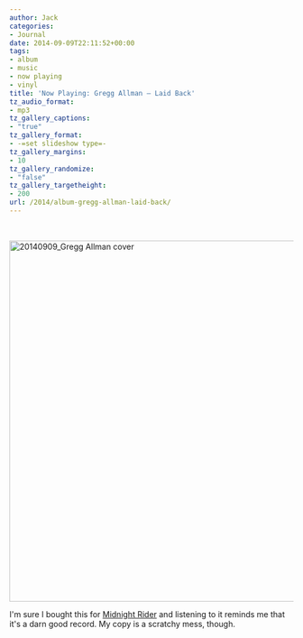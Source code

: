 ```yaml
---
author: Jack
categories:
- Journal
date: 2014-09-09T22:11:52+00:00
tags:
- album
- music
- now playing
- vinyl
title: 'Now Playing: Gregg Allman – Laid Back'
tz_audio_format:
- mp3
tz_gallery_captions:
- "true"
tz_gallery_format:
- -=set slideshow type=-
tz_gallery_margins:
- 10
tz_gallery_randomize:
- "false"
tz_gallery_targetheight:
- 200
url: /2014/album-gregg-allman-laid-back/
---
```


&nbsp;

[<img class="alignnone size-full wp-image-3524" src="/img/2014/09/20140909_Gregg-Allman-cover.jpg" alt="20140909_Gregg Allman cover" width="640" height="640" srcset="/img/2014/09/20140909_Gregg-Allman-cover.jpg 640w, /img/2014/09/20140909_Gregg-Allman-cover-150x150.jpg 150w, /img/2014/09/20140909_Gregg-Allman-cover-300x300.jpg 300w" sizes="(max-width: 640px) 100vw, 640px" />][1]

I'm sure I bought this for [Midnight Rider][2] and listening to it reminds me that it's a darn good record. My copy is a scratchy mess, though.

 [1]: /img/2014/09/20140909_Gregg-Allman-cover.jpg
 [2]: https://en.wikipedia.org/wiki/Midnight_Rider